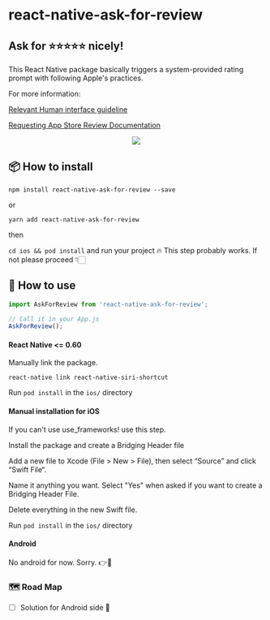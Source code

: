 
# react-native-ask-for-review

##  Ask for ⭐️⭐️⭐️⭐️⭐️ nicely!

This React Native package basically triggers a system-provided rating prompt with following Apple's practices.

For more information:

[Relevant Human interface guideline](https://developer.apple.com/design/human-interface-guidelines/ios/system-capabilities/ratings-and-reviews/)

[Requesting App Store Review Documentation](https://developer.apple.com/documentation/storekit/skstorereviewcontroller/requesting_app_store_reviews)


<div align="center">
	<img src="https://imgur.com/f7a4eEX.png" />
</div>


## 📦 How to install

`npm install react-native-ask-for-review --save`

or

`yarn add react-native-ask-for-review`

then

`cd ios && pod install` and run your project 🔥 This step probably works. If not please proceed 👇🏻

## 🧠 How to use
```javascript
import AskForReview from 'react-native-ask-for-review';

// Call it in your App.js
AskForReview();
```

#### React Native <= 0.60
Manually link the package.

`react-native link react-native-siri-shortcut`

Run `pod install` in the `ios/` directory

#### Manual installation for iOS

If you can't use use_frameworks! use this step.

Install the package and create a Bridging Header file

Add a new file to Xcode (File > New > File), then select “Source” and click “Swift File“.

Name it anything you want. Select "Yes" when asked if you want to create a Bridging Header File.

Delete everything in the new Swift file.

Run `pod install` in the `ios/` directory

#### Android

No android for now. Sorry. 👉🌼

 ### 🗺 Road Map

- [ ] Solution for Android side 🤔
